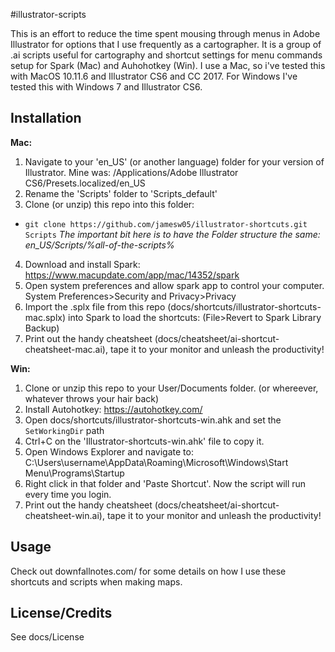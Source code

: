 #illustrator-scripts

This is an effort to reduce the time spent mousing through menus in Adobe Illustrator for options that I use frequently as a cartographer. It is a group of .ai scripts useful for cartography and shortcut settings for menu commands setup for Spark (Mac) and Auhohotkey (Win). I use a Mac, so i've tested this with MacOS 10.11.6 and Illustrator CS6 and CC 2017. For Windows I've tested this with Windows 7 and Illustrator CS6.

## Installation

**Mac:**

1. Navigate to your 'en_US' (or another language) folder for your version of Illustrator. Mine was: /Applications/Adobe Illustrator CS6/Presets.localized/en_US
2. Rename the 'Scripts' folder to 'Scripts_default' 
3. Clone (or unzip) this repo into this folder: 
  * `git clone https://github.com/jamesw05/illustrator-shortcuts.git Scripts`
  *The important bit here is to have the Folder structure the same: en_US/Scripts/%all-of-the-scripts%*
4. Download and install Spark: https://www.macupdate.com/app/mac/14352/spark
5. Open system preferences and allow spark app to control your computer. System Preferences>Security and Privacy>Privacy
6. Import the .splx file from this repo (docs/shortcuts/illustrator-shortcuts-mac.splx) into Spark to load the shortcuts: (File>Revert to Spark Library Backup) 
7. Print out the handy cheatsheet (docs/cheatsheet/ai-shortcut-cheatsheet-mac.ai), tape it to your monitor and unleash the productivity! 

**Win:**

1. Clone or unzip this repo to your User/Documents folder. (or whereever, whatever throws your hair back)
2. Install Autohotkey: https://autohotkey.com/
3. Open docs/shortcuts/illustrator-shortcuts-win.ahk and set the `SetWorkingDir` path
3. Ctrl+C on the 'Illustrator-shortcuts-win.ahk' file to copy it.
4. Open Windows Explorer and navigate to: C:\Users\username\AppData\Roaming\Microsoft\Windows\Start Menu\Programs\Startup
5. Right click in that folder and 'Paste Shortcut'. Now the script will run every time you login. 
7. Print out the handy cheatsheet (docs/cheatsheet/ai-shortcut-cheatsheet-win.ai), tape it to your monitor and unleash the productivity! 

## Usage

Check out downfallnotes.com/ for some details on how I use these shortcuts and scripts when making maps.

## License/Credits
See docs/License
